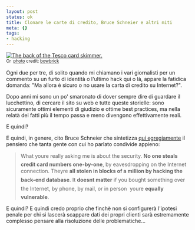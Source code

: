 ```yaml
--- 
layout: post
status: ok
title: Clonare le carte di credito, Bruce Schneier e altri miti
meta: {}
tags: 
- hacking
---
```

<a href="http://www.flickr.com/photos/37996585435@N01/48062948/" title="The back of the Tesco card skimmer." target="_blank"><img src="http://farm1.static.flickr.com/31/48062948_1e39b1068e.jpg" alt="The back of the Tesco card skimmer." border="0" /></a>  
<small><a href="http://creativecommons.org/licenses/by-nc-sa/2.0/" title="Attribution-NonCommercial-ShareAlike License" target="_blank"><img src="http://www.lastknight.com/wp-content/plugins/photo-dropper/images/cc.png" alt="Creative Commons License" border="0" width="16" height="16" align="absmiddle" /></a> <a href="http://www.photodropper.com/photos/" target="_blank">photo</a> credit: <a href="http://www.flickr.com/photos/37996585435@N01/48062948/" title="bowbrick" target="_blank">bowbrick</a></small>  
  
Ogni due per tre, di solito quando mi chiamano i vari giornalisti per un commento su un furto di identità o l'ultimo hack qui o là, appare la fatidica domanda: "Ma allora è sicuro o no usare la carta di credito su Internet?".  
  
Dopo anni mi sono un po' smaronato di dover sempre dire di guardare il lucchettino, di cercare il sito su web e tutte queste storielle: sono sicuramente ottimi elementi di giudizio e ottime best practices, ma nella relatà dei fatti più il tempo passa e meno divengono effettivamente reali.  
  
E quindi?  
  
E quindi, in genere, cito Bruce Schneier che sintetizza [qui egregiamente][1] il pensiero che tanta gente con cui ho parlato condivide appieno:
> What youre really asking me is about the security. **No one steals credit card numbers one-by-one**, by eavesdropping on the Internet connection. Theyre **all stolen in blocks of a million by hacking the back-end database**. It **doesnt matter** if you bought something over the Internet, by phone, by mail, or in person  youre **equally vulnerable**.  
  
E quindi? E quindi credo proprio che finchè non si configurerà l'ipotesi penale per chi si lascerà scappare  dati dei propri clienti sarà estremamente complesso pensare alla risoluzione delle problematiche... 
  
[1]:http://freakonomics.blogs.nytimes.com/2007/12/04/bruce-schneier-blazes-through-your-questions/ 
